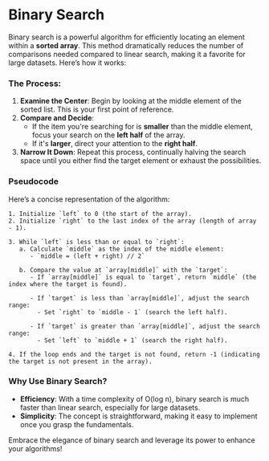 # Binary Search

Binary search is a powerful algorithm for efficiently locating an element within a **sorted array**. This method dramatically reduces the number of comparisons needed compared to linear search, making it a favorite for large datasets. Here’s how it works:

### The Process:

1. **Examine the Center**: Begin by looking at the middle element of the sorted list. This is your first point of reference.
2. **Compare and Decide**: 
   - If the item you're searching for is **smaller** than the middle element, focus your search on the **left half** of the array.
   - If it's **larger**, direct your attention to the **right half**.
3. **Narrow It Down**: Repeat this process, continually halving the search space until you either find the target element or exhaust the possibilities.

### Pseudocode

Here’s a concise representation of the algorithm:

```
1. Initialize `left` to 0 (the start of the array).
2. Initialize `right` to the last index of the array (length of array - 1).

3. While `left` is less than or equal to `right`:
   a. Calculate `middle` as the index of the middle element:
      - `middle = (left + right) // 2`
   
   b. Compare the value at `array[middle]` with the `target`:
      - If `array[middle]` is equal to `target`, return `middle` (the index where the target is found).
      
      - If `target` is less than `array[middle]`, adjust the search range:
        - Set `right` to `middle - 1` (search the left half).
        
      - If `target` is greater than `array[middle]`, adjust the search range:
        - Set `left` to `middle + 1` (search the right half).

4. If the loop ends and the target is not found, return -1 (indicating the target is not present in the array).

```


### Why Use Binary Search?

- **Efficiency**: With a time complexity of O(log n), binary search is much faster than linear search, especially for large datasets.
- **Simplicity**: The concept is straightforward, making it easy to implement once you grasp the fundamentals.

Embrace the elegance of binary search and leverage its power to enhance your algorithms!

